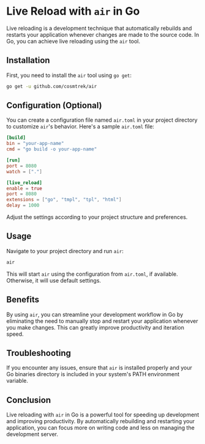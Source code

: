 # Live Reload with `air` in Go

Live reloading is a development technique that automatically rebuilds and restarts your application whenever changes are made to the source code. In Go, you can achieve live reloading using the `air` tool.

## Installation

First, you need to install the `air` tool using `go get`:

```bash
go get -u github.com/cosmtrek/air
```

## Configuration (Optional)

You can create a configuration file named `air.toml` in your project directory to customize `air`'s behavior. Here's a sample `air.toml` file:

```toml title="air.toml"
[build]
bin = "your-app-name"
cmd = "go build -o your-app-name"

[run]
port = 8080
watch = ["."]

[live_reload]
enable = true
port = 8080
extensions = ["go", "tmpl", "tpl", "html"]
delay = 1000
```

Adjust the settings according to your project structure and preferences.

## Usage

Navigate to your project directory and run `air`:

```bash
air
```

This will start `air` using the configuration from `air.toml`, if available. Otherwise, it will use default settings.

## Benefits

By using `air`, you can streamline your development workflow in Go by eliminating the need to manually stop and restart your application whenever you make changes. This can greatly improve productivity and iteration speed.

## Troubleshooting

If you encounter any issues, ensure that `air` is installed properly and your Go binaries directory is included in your system's PATH environment variable.

## Conclusion

Live reloading with `air` in Go is a powerful tool for speeding up development and improving productivity. By automatically rebuilding and restarting your application, you can focus more on writing code and less on managing the development server.